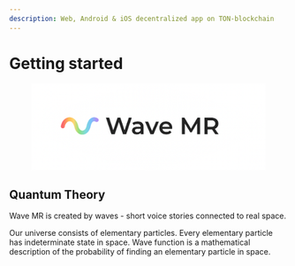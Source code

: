 ```yaml
---
description: Web, Android & iOS decentralized app on TON-blockchain
---
```


# Getting started

<figure><img src="../.gitbook/assets/telegram-cloud-document-2-5201971110815475124.jpg" alt=""><figcaption></figcaption></figure>

## **Quantum Theory**

Wave MR is created by waves - short voice stories connected to real space.

Our universe consists of elementary particles. Every elementary particle has indeterminate state in space. Wave function is a mathematical description of the probability of finding an elementary particle in space.

